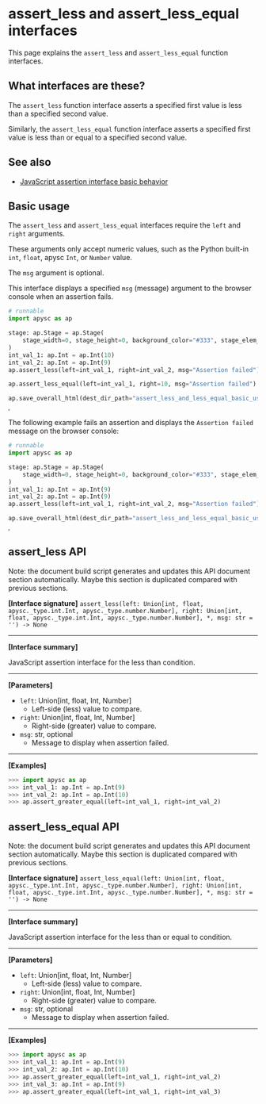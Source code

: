 # assert_less and assert_less_equal interfaces

This page explains the `assert_less` and `assert_less_equal` function interfaces.

## What interfaces are these?

The `assert_less` function interface asserts a specified first value is less than a specified second value.

Similarly, the `assert_less_equal` function interface asserts a specified first value is less than or equal to a specified second value.

## See also

- [JavaScript assertion interface basic behavior](assertion_basic_behavior.md)

## Basic usage

The `assert_less` and `assert_less_equal` interfaces require the `left` and `right` arguments.

These arguments only accept numeric values, such as the Python built-in `int`, `float`, apysc `Int`, or `Number` value.

The `msg` argument is optional.

This interface displays a specified `msg` (message) argument to the browser console when an assertion fails.

```py
# runnable
import apysc as ap

stage: ap.Stage = ap.Stage(
    stage_width=0, stage_height=0, background_color="#333", stage_elem_id="stage"
)
int_val_1: ap.Int = ap.Int(10)
int_val_2: ap.Int = ap.Int(9)
ap.assert_less(left=int_val_1, right=int_val_2, msg="Assertion failed")

ap.assert_less_equal(left=int_val_1, right=10, msg="Assertion failed")

ap.save_overall_html(dest_dir_path="assert_less_and_less_equal_basic_usage_1/")
```

<iframe src="static/assert_less_and_less_equal_basic_usage_1/index.html" width="0" height="0"></iframe>

The following example fails an assertion and displays the `Assertion failed` message on the browser console:

```py
# runnable
import apysc as ap

stage: ap.Stage = ap.Stage(
    stage_width=0, stage_height=0, background_color="#333", stage_elem_id="stage"
)
int_val_1: ap.Int = ap.Int(9)
int_val_2: ap.Int = ap.Int(9)
ap.assert_less(left=int_val_1, right=int_val_2, msg="Assertion failed")

ap.save_overall_html(dest_dir_path="assert_less_and_less_equal_basic_usage_2/")
```

<iframe src="static/assert_less_and_less_equal_basic_usage_2/index.html" width="0" height="0"></iframe>

## assert_less API

<!-- Docstring: apysc._console.assertion.assert_less -->

<span class="inconspicuous-txt">Note: the document build script generates and updates this API document section automatically. Maybe this section is duplicated compared with previous sections.</span>

**[Interface signature]** `assert_less(left: Union[int, float, apysc._type.int.Int, apysc._type.number.Number], right: Union[int, float, apysc._type.int.Int, apysc._type.number.Number], *, msg: str = '') -> None`<hr>

**[Interface summary]**

JavaScript assertion interface for the less than condition.<hr>

**[Parameters]**

- `left`: Union[int, float, Int, Number]
  - Left-side (less) value to compare.
- `right`: Union[int, float, Int, Number]
  - Right-side (greater) value to compare.
- `msg`: str, optional
  - Message to display when assertion failed.

<hr>

**[Examples]**

```py
>>> import apysc as ap
>>> int_val_1: ap.Int = ap.Int(9)
>>> int_val_2: ap.Int = ap.Int(10)
>>> ap.assert_greater_equal(left=int_val_1, right=int_val_2)
```

## assert_less_equal API

<!-- Docstring: apysc._console.assertion.assert_less_equal -->

<span class="inconspicuous-txt">Note: the document build script generates and updates this API document section automatically. Maybe this section is duplicated compared with previous sections.</span>

**[Interface signature]** `assert_less_equal(left: Union[int, float, apysc._type.int.Int, apysc._type.number.Number], right: Union[int, float, apysc._type.int.Int, apysc._type.number.Number], *, msg: str = '') -> None`<hr>

**[Interface summary]**

JavaScript assertion interface for the less than or equal to condition.<hr>

**[Parameters]**

- `left`: Union[int, float, Int, Number]
  - Left-side (less) value to compare.
- `right`: Union[int, float, Int, Number]
  - Right-side (greater) value to compare.
- `msg`: str, optional
  - Message to display when assertion failed.

<hr>

**[Examples]**

```py
>>> import apysc as ap
>>> int_val_1: ap.Int = ap.Int(9)
>>> int_val_2: ap.Int = ap.Int(10)
>>> ap.assert_greater_equal(left=int_val_1, right=int_val_2)
>>> int_val_3: ap.Int = ap.Int(9)
>>> ap.assert_greater_equal(left=int_val_1, right=int_val_3)
```